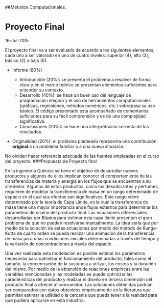  
##Métodos Computacionales.

# Proyecto Final
16-Jul-2015

El proyecto final va a ser evaluado de acuerdo a los siguientes elementos, cada uno a ser valorado en uno de cuatro niveles: superior (4), alto (3), básico (2) o bajo (0).

* Informe (80%)

  + Introducción (20%): se presenta el problema a resolver de forma clara y en el marco teórico se presentan elementos suficientes para entender su contexto.
  + Desarrollo (40%): se hace un buen uso del lenguaje de programación elegido y el uso de herramientas computacionales (gráficas, regresiones, métodos numéricos, etc.) sobrepasa su uso básico. El código presentado esta acompañado de comentarios suficientes para su fácil comprensión y es de una complejidad significativa.
  + Conclusiones (20%): se hace una interpretación correcta de los resultados.


* Originalidad (20%): el problema planteado representa una contribución **original** a un problema familiar o a una nueva situación.

No olviden hacer referencia adecuada de las fuentes empleadas en el curso del proyecto.
###Propuesta de Proyecto final

En la ingeniería Química se tiene el objetivo de desarrollar nuevos productos y algunos de ellos implican conocer el comportamiento de las transferencias de materia y energía en los flujos que se encuentran a su alrededor. Algunos de estos productos, como los desodorantes y perfumes, requieren de modelar la transferencia de masa en un rango determinado de espacio en el cual sus efectos son significativos. Este rango viene determinado por la teoría de Capa Límite, en la cual la transferencia de masa tiene una mayor importancia ande flujos externos para determinar los parámetros de diseño del producto final. Las ecuaciones diferenciales desarrolladas por Blasius para estimar esta capa límite presentan el gran problema de que no pueden resolverse manualmente. La idea sería que por medio de la solución de estas ecuaciones por medio del método de Runge-Kutta de cuarto orden se pueda realizar una animación de la transferencia de masa para unas condiciones iniciales determinadas a través del tiempo y la variación de concentraciones a través del espacio.

Una vez realizada esta modelación es posible estimar los parámetros necesarios para optimizar el funcionamiento del producto, tales como el tamaño, la concentración de la sustancia a utilizar, los costos y la duración del mismo. Por medio de la obtención de relaciones empíricas entre las variables mencionadas y las modeladas se puede optimizar las características del producto y realizar el diseño en tercera dimensión del producto final a ofrecer al consumidor. Las soluciones obtenidas podrían ser comparados con datos obtenidos empíricamente en la literatura que permitan estimar la utilidad o la cercanía que pueda tener a la realidad para que pudiera aplicarse en esta industria.
